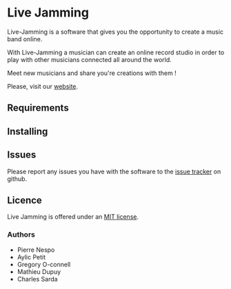 # Live Jamming

Live-Jamming is a software that gives you the opportunity to create a music band online.

With Live-Jamming a musician can create an online record studio in order to play with other musicians connected all around the world.

Meet new musicians and share you're creations with them !

Please, visit our [website](http://www.live-jamming.com).

## Requirements

## Installing

## Issues

Please report any issues you have with the software to the [issue tracker](http://github.com/livejamming/Live-Jamming/issues) on github.

## Licence

Live Jamming is offered under an [MIT license](http://www.opensource.org/licenses/mit-license.php).

### Authors
* Pierre Nespo
* Aylic Petit
* Gregory O-connell
* Mathieu Dupuy
* Charles Sarda